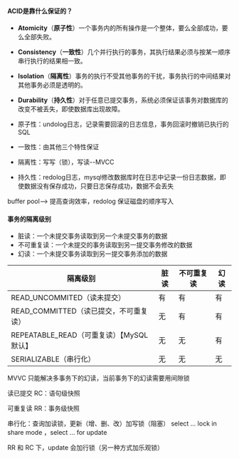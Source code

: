 #### ACID是靠什么保证的？
- **Atomicity**（**原子性**）一个事务内的所有操作是一个整体，要么全部成功，要么全部失败。
- **Consistency**（**一致性**）几个并行执行的事务，其执行结果必须与按某一顺序串行执行的结果相一致。
- **Isolation**（**隔离性**）事务的执行不受其他事务的干扰，事务执行的中间结果对其他事务必须是透明的。
- **Durability**（**持久性**）对于任意已提交事务，系统必须保证该事务对数据库的改变不被丢失，即使数据库出现故障。

- 原子性：undolog日志，记录需要回滚的日志信息，事务回滚时撤销已执行的SQL
- 一致性：由其他三个特性保证
- 隔离性：写写（锁），写读--MVCC
- 持久性：redolog日志，mysql修改数据库时在日志中记录一份日志数据，即使数据没有保存成功，只要日志保存成功，数据不会丢失

buffer pool--> 提高查询效率，redolog 保证磁盘的顺序写入

#### 事务的隔离级别
- 脏读：一个未提交事务读取到另一个未提交事务的数据
- 不可重复读：一个未提交的事务读取到另一提交事务修改的数据
- 幻读：一个未提交事务读取到另一提交事务添加的数据

| **隔离级别**                             | **脏读** | **不可重复读** | **幻读** |
|------------------------------------------|----------|----------------|----------|
| READ_UNCOMMITED（读未提交）              | 有       | 有             | 有       |
| READ_COMMITTED（读已提交，不可重复读）   | 无       | 有             | 有       |
| REPEATABLE_READ（可重复读）【MySQL默认】 | 无       | 无             | 有       |
| SERIALIZABLE（串行化）                   | 无       | 无             | 无       |

MVVC 只能解决多事务下的幻读，当前事务下的幻读需要用间隙锁

读已提交 RC：语句级快照

可重复读 RR：事务级快照

串行化：查询加读锁，更新（增、删、改）加写锁（阻塞） select ... lock in share mode ，select ... for update

RR 和 RC 下，update 会加行锁（另一种方式加乐观锁）

